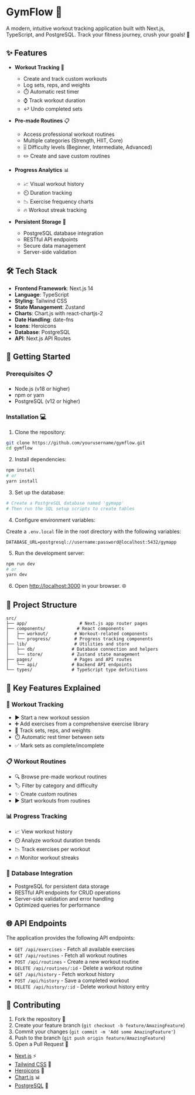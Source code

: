 # GymFlow 💪

A modern, intuitive workout tracking application built with Next.js, TypeScript, and PostgreSQL. Track your fitness journey, crush your goals! 🎯

## ✨ Features

- **Workout Tracking** 📝
  - Create and track custom workouts
  - Log sets, reps, and weights
  - ⏱️ Automatic rest timer
  - ⌚ Track workout duration
  - ↩️ Undo completed sets

- **Pre-made Routines** 📋
  - Access professional workout routines
  - Multiple categories (Strength, HIIT, Core)
  - 🎚️ Difficulty levels (Beginner, Intermediate, Advanced)
  - ✏️ Create and save custom routines

- **Progress Analytics** 📊
  - 📈 Visual workout history
  - ⏲️ Duration tracking
  - 📉 Exercise frequency charts
  - 🔥 Workout streak tracking

- **Persistent Storage** 💾
  - PostgreSQL database integration
  - RESTful API endpoints
  - Secure data management
  - Server-side validation

## 🛠️ Tech Stack

- **Frontend Framework**: Next.js 14
- **Language**: TypeScript
- **Styling**: Tailwind CSS
- **State Management**: Zustand
- **Charts**: Chart.js with react-chartjs-2
- **Date Handling**: date-fns
- **Icons**: Heroicons
- **Database**: PostgreSQL
- **API**: Next.js API Routes

## 🚀 Getting Started

### Prerequisites 📋

- Node.js (v18 or higher)
- npm or yarn
- PostgreSQL (v12 or higher)

### Installation 💻

1. Clone the repository:

```bash
git clone https://github.com/yourusername/gymflow.git
cd gymflow
```

2. Install dependencies:

```bash
npm install
# or
yarn install
```

3. Set up the database:

```bash
# Create a PostgreSQL database named 'gymapp'
# Then run the SQL setup scripts to create tables
```

4. Configure environment variables:
   
Create a `.env.local` file in the root directory with the following variables:
```
DATABASE_URL=postgresql://username:password@localhost:5432/gymapp
```

5. Run the development server:

```bash
npm run dev
# or
yarn dev
```

6. Open [http://localhost:3000](http://localhost:3000) in your browser. 🌐

## 📁 Project Structure

```
src/
├── app/                    # Next.js app router pages
├── components/            # React components
│   ├── workout/          # Workout-related components
│   └── progress/         # Progress tracking components
├── lib/                  # Utilities and store
│   ├── db/              # Database connection and helpers
│   └── store/           # Zustand state management
├── pages/                # Pages and API routes
│   └── api/             # Backend API endpoints
└── types/               # TypeScript type definitions
```

## 🎯 Key Features Explained

### 💪 Workout Tracking
- ▶️ Start a new workout session
- ➕ Add exercises from a comprehensive exercise library
- 📝 Track sets, reps, and weights
- ⏱️ Automatic rest timer between sets
- ✅ Mark sets as complete/incomplete

### 📋 Workout Routines
- 🔍 Browse pre-made workout routines
- 🏷️ Filter by category and difficulty
- ✨ Create custom routines
- ▶️ Start workouts from routines

### 📊 Progress Tracking
- 📈 View workout history
- ⏲️ Analyze workout duration trends
- 📉 Track exercises per workout
- 🔥 Monitor workout streaks

### 💾 Database Integration
- PostgreSQL for persistent data storage
- RESTful API endpoints for CRUD operations
- Server-side validation and error handling
- Optimized queries for performance

## 🌐 API Endpoints

The application provides the following API endpoints:

- `GET /api/exercises` - Fetch all available exercises
- `GET /api/routines` - Fetch all workout routines
- `POST /api/routines` - Create a new workout routine
- `DELETE /api/routines/:id` - Delete a workout routine
- `GET /api/history` - Fetch workout history
- `POST /api/history` - Save a completed workout
- `DELETE /api/history/:id` - Delete workout history entry

## 🤝 Contributing

1. Fork the repository 🍴
2. Create your feature branch (`git checkout -b feature/AmazingFeature`)
3. Commit your changes (`git commit -m 'Add some AmazingFeature'`)
4. Push to the branch (`git push origin feature/AmazingFeature`)
5. Open a Pull Request 🎉


- [Next.js](https://nextjs.org/) ⚡
- [Tailwind CSS](https://tailwindcss.com/) 🎨
- [Heroicons](https://heroicons.com/) 🎯
- [Chart.js](https://www.chartjs.org/) 📊
- [PostgreSQL](https://www.postgresql.org/) 🐘

